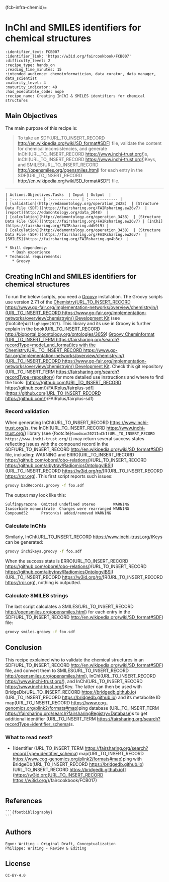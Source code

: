(fcb-infra-chemid)=
# InChI and SMILES identifiers for chemical structures



````{panels_fairplus}
:identifier_text: FCB007
:identifier_link: 'https://w3id.org/faircookbook/FCB007'
:difficulty_level: 2
:recipe_type: hands_on
:reading_time_minutes: 15
:intended_audience: chemoinformatician, data_curator, data_manager, data_scientist  
:maturity_level: 4
:maturity_indicator: 49
:has_executable_code: nope
:recipe_name: Creating InChI & SMILES identifiers for chemical structures 
```` 

## Main Objectives

The main purpose of this recipe is:

> To take an SDF(URL_TO_INSERT_RECORD http://en.wikipedia.org/wiki/SD_format#SDF) file, validate the content for chemical inconsistencies, and generate
> InChI(URL_TO_INSERT_RECORD https://www.inchi-trust.org/)s, InChI(URL_TO_INSERT_RECORD https://www.inchi-trust.org/)Keys, and SMILES(URL_TO_INSERT_RECORD http://opensmiles.org/opensmiles.html) for each entry in the SDF(URL_TO_INSERT_RECORD http://en.wikipedia.org/wiki/SD_format#SDF) file.

---

```{tabbed} FAIRification Objectives, Inputs and Outputs
| Actions.Objectives.Tasks  | Input | Output  |
| :------------- | :------------- | :------------- |
| [validation](http://edamontology.org/operation_2428)  | [Structure Data File (SDF)](https://fairsharing.org/FAIRsharing.ew26v7)  | [report](http://edamontology.org/data_2048)  |
| [calculation](http://edamontology.org/operation_3438)  | [Structure Data File (SDF)](https://fairsharing.org/FAIRsharing.ew26v7) | [InChI](https://fairsharing.org/FAIRsharing.ddk9t9) |
| [calculation](http://edamontology.org/operation_3438)  | [Structure Data File (SDF)](https://fairsharing.org/FAIRsharing.ew26v7)  | [SMILES](https://fairsharing.org/FAIRsharing.qv4b3c)  |
```
```{tabbed} Requirements
* Skill dependency:
   * Bash experience
* Technical requirements:
   * Groovy
```

## Creating InChI and SMILES identifiers for chemical structures

To run the below scripts, you need a [Groovy](https://groovy.apache.org/download.html) installation.
The Groovy scripts use version 2.7.1 of the [Chemistry(URL_TO_INSERT_RECORD https://www.go-fair.org/implementation-networks/overview/chemistryin/)(URL_TO_INSERT_RECORD https://www.go-fair.org/implementation-networks/overview/chemistryin/) Development Kit](https://cdk.github.io/)
(see {footcite}`Willighagen2017`). This library and its use in Groovy is further explain in
the book(URL_TO_INSERT_RECORD http://bioportal.bioontology.org/ontologies/3059) [Groovy Cheminformat (URL_TO_INSERT_TERM https://fairsharing.org/search?recordType=model_and_format)ics with the Chemistry(URL_TO_INSERT_RECORD https://www.go-fair.org/implementation-networks/overview/chemistryin/)(URL_TO_INSERT_RECORD https://www.go-fair.org/implementation-networks/overview/chemistryin/) Development Kit](https://egonw.github.io/cdkbook/).
Check this git repository (URL_TO_INSERT_TERM https://fairsharing.org/search?recordType=repository) for more detailed use instructions and where to find the tools:
[https://github.com(URL_TO_INSERT_RECORD https://github.com/)/FAIRplus/fairplus-sdf](https://github.com(URL_TO_INSERT_RECORD https://github.com/)/FAIRplus/fairplus-sdf)

### Record validation

When generating InChI(URL_TO_INSERT_RECORD https://www.inchi-trust.org/)s, the InChI(URL_TO_INSERT_RECORD https://www.inchi-trust.org/) library (see {footcite}`Goodman2021InChI(URL_TO_INSERT_RECORD https://www.inchi-trust.org/)`) may return several success states reflecting issues with
the compound record in the SDF(URL_TO_INSERT_RECORD http://en.wikipedia.org/wiki/SD_format#SDF) file, including: WARNING and ERRO(URL_TO_INSERT_RECORD https://github.com/oborel/obo-relations/)(URL_TO_INSERT_RECORD https://github.com/albytrav/RadiomicsOntologyIBSI)(URL_TO_INSERT_RECORD https://w3id.org/ro/)R(URL_TO_INSERT_RECORD https://ror.org). This first script reports such issues:

```bash
groovy badRecords.groovy -f foo.sdf
```

The output may look like this:

```
Sulfinpyrazone  Omitted undefined stereo        WARNING
Isosorbide mononitrate  Charges were rearranged WARNING
Compound52      Proton(s) added/removed WARNING
```

### Calculate InChls

Similarly, InChI(URL_TO_INSERT_RECORD https://www.inchi-trust.org/)Keys can be generated:

```bash
groovy inchikeys.groovy -f foo.sdf
```

When the success state is ERRO(URL_TO_INSERT_RECORD https://github.com/oborel/obo-relations/)(URL_TO_INSERT_RECORD https://github.com/albytrav/RadiomicsOntologyIBSI)(URL_TO_INSERT_RECORD https://w3id.org/ro/)R(URL_TO_INSERT_RECORD https://ror.org), nothing is outputted.

### Calculate SMILES strings

The last script calculates a SMILES(URL_TO_INSERT_RECORD http://opensmiles.org/opensmiles.html) for each entry in the SDF(URL_TO_INSERT_RECORD http://en.wikipedia.org/wiki/SD_format#SDF) file:

```bash
groovy smiles.groovy -f foo.sdf
```

## Conclusion

This recipe explained who to validate the chemical structures in an SDF(URL_TO_INSERT_RECORD http://en.wikipedia.org/wiki/SD_format#SDF) file,
and convert them to SMILES(URL_TO_INSERT_RECORD http://opensmiles.org/opensmiles.html), InChI(URL_TO_INSERT_RECORD https://www.inchi-trust.org/), and InChI(URL_TO_INSERT_RECORD https://www.inchi-trust.org/)Key. The latter can then be used
with BridgeDb(URL_TO_INSERT_RECORD https://bridgedb.github.io)(URL_TO_INSERT_RECORD https://bridgedb.github.io) and its metabolite ID map(URL_TO_INSERT_RECORD https://www.cog-genomics.org/plink2/formats#map)ping database (URL_TO_INSERT_TERM https://fairsharing.org/search?fairsharingRegistry=Database)s to get additional identifier (URL_TO_INSERT_TERM https://fairsharing.org/search?recordType=identifier_schema)s.

### What to read next?

* [Identifier (URL_TO_INSERT_TERM https://fairsharing.org/search?recordType=identifier_schema) map(URL_TO_INSERT_RECORD https://www.cog-genomics.org/plink2/formats#map)ping with BridgeDb(URL_TO_INSERT_RECORD https://bridgedb.github.io)(URL_TO_INSERT_RECORD https://bridgedb.github.io)](https://w3id.org(URL_TO_INSERT_RECORD https://w3id.org/)/faircookbook/FCB017)

````{rdmkit_panel}
````


## References

````{dropdown} **References**
```{footbibliography}
```
````

## Authors

````{authors_fairplus}
Egon: Writing - Original Draft, Conceptualization
Philippe: Writing - Review & Editing
````


## License

````{license_fairplus}
CC-BY-4.0
````

